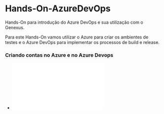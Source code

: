 # Hands-On-AzureDevOps

Hands-On para introdução do Azure DevOps e sua utilização com o Genexus.

Para este Hands-On vamos utilizar o Azure para criar os ambientes de testes e o Azure DevOps para implementar os processos de build e release. 

### Criando contas no Azure e no Azure Devops

- ![Instruções para a criação das contas](pdfs/Contas_Azure_e_Azure_DevOps.pdf)
